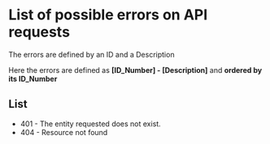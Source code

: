 # List of possible errors on API requests

The errors are defined by an ID and a Description

Here the errors are defined as **[ID_Number] - [Description]** and **ordered by its ID_Number**

## List 

* 401 - The entity requested does not exist.
* 404 - Resource not found